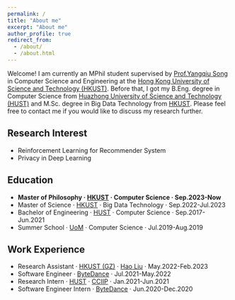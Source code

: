 ```yaml
---
permalink: /
title: "About me"
excerpt: "About me"
author_profile: true
redirect_from: 
  - /about/
  - /about.html
---
```


Welcome! I am currently an MPhil student supervised by [Prof.Yangqiu Song](https://www.cse.ust.hk/~yqsong/) in Computer Science and Engineering at the [Hong Kong University of Science and Technology (HKUST)](https://hkust.edu.hk/). Before that, I got my B.Eng. degree in Computer Science from [Huazhong University of Science and Technology (HUST)](https://hust.edu.cn/) and M.Sc. degree in Big Data Technology from [HKUST]((https://hkust.edu.hk/)). Please feel free to contact me if you would like to discuss my research further. 

## Research Interest
- Reinforcement Learning for Recommender System
- Privacy in Deep Learning


## Education
-  **Master of Philosophy · [HKUST](https://hkust.edu.hk/) · Computer Science · Sep.2023-Now**
-  Master of Science · [HKUST](https://hkust.edu.hk/) · Big Data Technology · Sep.2022-Jul.2023
-  Bachelor of Engineering · [HUST](https://hust.edu.cn/) · Computer Science · Sep.2017-Jun.2021
-  Summer School · [UoM](https://www.manchester.ac.uk/) · Computer Science · Jul.2019-Aug.2019

## Work Experience
- Research Assistant · [HKUST (GZ)](https://hkust-gz.edu.cn/) · [Hao Liu](https://raymondhliu.github.io/) · May.2022-Feb.2023
- Software Engineer · [ByteDance](https://www.bytedance.com) · Jul.2021-May.2022
- Research Intern · [HUST](https://hust.edu.cn/) · [CCIIP](http://cciip.cs.hust.edu.cn/) · Jan.2021-Jun.2021
- Software Engineer Intern · [ByteDance](https://www.bytedance.com) · Jun.2020-Dec.2020

<script type="text/javascript" id="clustrmaps" src="//clustrmaps.com/map_v2.js?d=JH7LPAxuPOUwmpB8ZB01Fa168e4WMQg10LG3FtRaggk&cl=ffffff&w=a"></script>